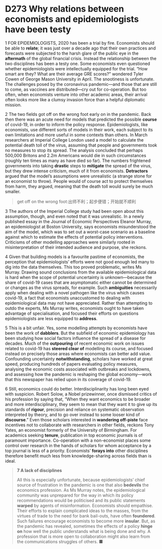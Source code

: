 # D273 Why relations between economists and epidemiologists have been testy
1 FOR EPIDEMIOLOGISTS, 2020 has been a trial by fire. Economists should be able to **relate**; it was just over a decade ago that their own practices and forecasts were subjected to the harsh glare of the public eye in the **aftermath** of the global financial crisis. Instead the relationship between the two disciplines has been a testy one. Some economists even questioned whether epidemiologists were intellectually equipped for the trial. “How smart are they? What are their average GRE scores?” wondered Tyler Cowen of George Mason University in April. The snootiness is unfortunate. The challenges posed by the coronavirus pandemic—and those that are still to come, as vaccines are distributed—cry out for co-operation. But too often, when economists venture into other academic areas, their arrival often looks more like a clumsy invasion force than a helpful diplomatic mission.

2 The two fields got off on the wrong foot early on in the pandemic. Back then there was an acute need for models that predicted the possible **course** of covid-19, in order to inform the policy response. Epidemiologists, like economists, use different sorts of models in their work, each subject to its own limitations and more useful in some contexts than others. In March researchers at Imperial College London used a model to calculate the potential death toll of the virus, assuming that people and governments took no measures to stop its spread. The analysis concluded that perhaps 500,000 Britons and 2.2m Americans would die in such circumstances (roughly ten times as many as have died so far). The numbers frightened governments into taking **drastic** steps to **mitigate** the spread of the virus, but they drew intense criticism, much of it from economists. **Detractors** argued that the model’s assumptions were unrealistic (a strange stone for an economist to throw). People would of course act to protect themselves from harm, they argued, meaning that the death toll would surely be much smaller.

> get off on the wrong foot:出师不利；起步便错；开始就不顺利
>

3 The authors of the Imperial College study had been open about this assumption, though, and even noted that it was unrealistic. In a newly published essay in the Journal of Economic Perspectives Eleanor Murray, an epidemiologist at Boston University, says economists misunderstood the aim of the model, which was to set out a worst-case scenario as a baseline against which to estimate the effects of potential policy interventions. Criticisms of other modelling approaches were similarly rooted in misinterpretation of their intended audience and purpose, she reckons.

4 Given that building models is a favourite pastime of economists, the perception that epidemiologists’ efforts were not good enough led many to dig into the data themselves. This too proved problematic, writes Ms Murray. Drawing sound conclusions from the available epidemiological data is hard when the scope of potential uncertainty is unknown—because the share of covid-19 cases that are asymptomatic either cannot be determined or changes as the virus spreads, for example. Such **ambiguities** necessarily apply when dealing with a novel pathogen like the virus which causes covid-19, a fact that economists unaccustomed to dealing with epidemiological data may not have appreciated. Rather than attempting to outdo the experts, Ms Murray writes, economists ought to have taken advantage of specialisation, and focused their efforts on questions epidemiologists are less equipped to **address**.

5 This is a bit unfair. Yes, some modelling attempts by economists have been the work of **dabblers**. But the subfield of economic epidemiology has been studying how social factors influence the spread of a disease for decades. Much of the **outpouring** of recent economic work on issues related to covid-19 has **steered clear of** modelling its course, and focused instead on precisely those areas where economists can better add value. Confounding uncertainty **notwithstanding**, scholars have worked at great speed, producing hundreds of papers evaluating policy measures, analysing the economic costs associated with outbreaks and lockdowns, and assessing how the pandemic is reshaping the global economy—work that this newspaper has relied upon in its coverage of covid-19.

6 Still, economics could do better. Interdisciplinarity has long been eyed with suspicion. Robert Solow, a Nobel prizewinner, once dismissed critics of his profession by saying that, “When they want economics to be broader and more interdisciplinary, they seem to mean that they want it to give up its standards of **rigour**, precision and reliance on systematic observation interpreted by theory, and to go over instead to some looser kind of **discourse**.” Even those scholars interested in **wandering off-piste** face incentives not to collaborate with researchers in other fields, reckons Tony Yates, an economist formerly of the University of Birmingham. For academics seeking **tenure**, publication in top economic journals is of paramount importance. Co-operation with a non-economist places some control over research in the hands of scholars for whom acceptance by a top journal is less of a priority. Economists’ **forays into** other disciplines therefore benefit much less from knowledge-sharing across fields than is ideal.

> **7 A lack of disciplines**
>
> All this is especially unfortunate, because epidemiologists’ chief source of frustration in the pandemic is one that also **bedevils** the economics profession. As Ms Murray notes, the epidemiological community was unprepared for the way in which its policy recommendations would be politicised and its public statements **warped** by agents of misinformation. Economists should empathise. Their efforts to explain complicated ideas to the masses, from the virtues of trade to the need for bank bail-outs, have often **foundered**. Such failures encourage economists to become more **insular**. But, as the pandemic has revealed, sometimes the effects of a policy **hinge on** how well the public understands what is being done and why. A profession that is more open to collaboration might also learn from the communications struggles of others. ■
>

